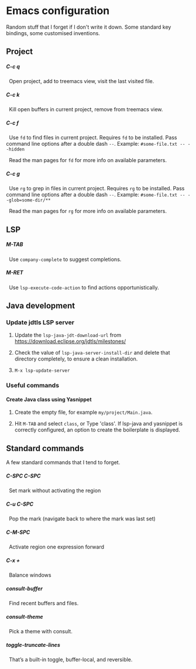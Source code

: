 # Emacs configuration

Random stuff that I forget if I don't write it down. Some standard key bindings, some customised inventions.

## Project

##### C-c q

&nbsp; Open project, add to treemacs view, visit the last visited file.

##### C-c k

&nbsp; Kill open buffers in current project, remove from treemacs view.

##### C-c f

&nbsp; Use `fd` to find files in current project. Requires `fd` to be installed. Pass command line options after a double dash `--`. Example:
     `#some-file.txt -- --hidden`

&nbsp; Read the man pages for `fd` for more info on available parameters.

##### C-c g

&nbsp; Use `rg` to grep in files in current project. Requires `rg` to be installed. Pass command line options after a double dash `--`. Example:
     `#some-file.txt -- --glob=some-dir/**`

&nbsp; Read the man pages for `rg` for more info on available parameters.

## LSP

##### M-TAB

&nbsp; Use `company-complete` to suggest completions.

##### M-RET

&nbsp; Use `lsp-execute-code-action` to find actions opportunistically.

## Java development

### Update jdtls LSP server

1. Update the `lsp-java-jdt-download-url` from https://download.eclipse.org/jdtls/milestones/

1. Check the value of `lsp-java-server-install-dir` and delete that directory completely, to ensure a clean installation.

1. `M-x lsp-update-server`

### Useful commands

#### Create Java class using Yasnippet

1. Create the empty file, for example `my/project/Main.java`.

1. Hit `M-TAB` and select `class`, or Type 'class'. If lsp-java and yasnippet is correctly configured, an option to create the boilerplate is displayed.

## Standard commands

A few standard commands that I tend to forget.

##### C-SPC C-SPC 

&nbsp; Set mark without activating the region

##### C-u C-SPC

&nbsp; Pop the mark (navigate back to where the mark was last set)

##### C-M-SPC

&nbsp; Activate region one expression forward

##### C-x +

&nbsp; Balance windows

##### consult-buffer

&nbsp; Find recent buffers and files.

##### consult-theme

&nbsp; Pick a theme with consult.

##### toggle-truncate-lines

&nbsp; That’s a built-in toggle, buffer-local, and reversible.
